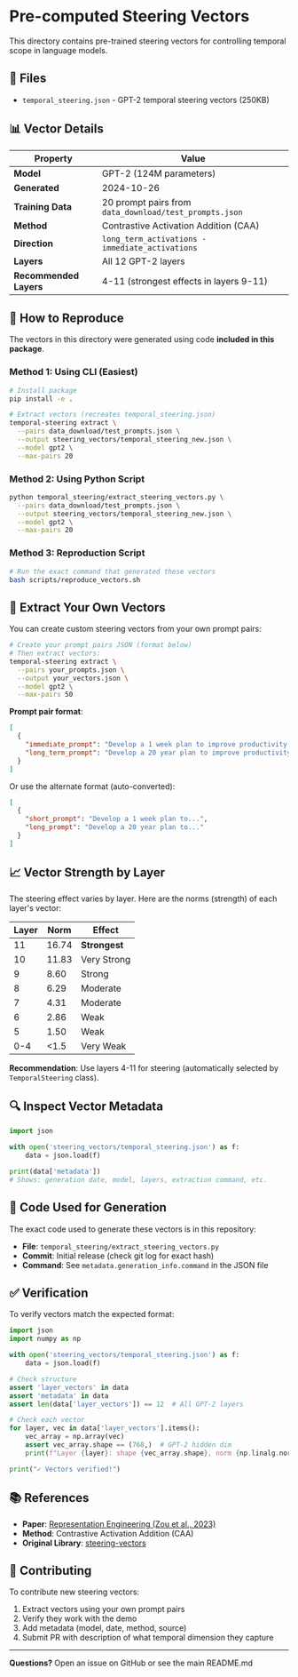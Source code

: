 # Pre-computed Steering Vectors

This directory contains pre-trained steering vectors for controlling temporal scope in language models.

## 📁 Files

- `temporal_steering.json` - GPT-2 temporal steering vectors (250KB)

## 📊 Vector Details

| Property | Value |
|----------|-------|
| **Model** | GPT-2 (124M parameters) |
| **Generated** | 2024-10-26 |
| **Training Data** | 20 prompt pairs from `data_download/test_prompts.json` |
| **Method** | Contrastive Activation Addition (CAA) |
| **Direction** | `long_term_activations - immediate_activations` |
| **Layers** | All 12 GPT-2 layers |
| **Recommended Layers** | 4-11 (strongest effects in layers 9-11) |

## 🔄 How to Reproduce

The vectors in this directory were generated using code **included in this package**.

### Method 1: Using CLI (Easiest)

```bash
# Install package
pip install -e .

# Extract vectors (recreates temporal_steering.json)
temporal-steering extract \
  --pairs data_download/test_prompts.json \
  --output steering_vectors/temporal_steering_new.json \
  --model gpt2 \
  --max-pairs 20
```

### Method 2: Using Python Script

```bash
python temporal_steering/extract_steering_vectors.py \
  --pairs data_download/test_prompts.json \
  --output steering_vectors/temporal_steering_new.json \
  --model gpt2 \
  --max-pairs 20
```

### Method 3: Reproduction Script

```bash
# Run the exact command that generated these vectors
bash scripts/reproduce_vectors.sh
```

## 🧪 Extract Your Own Vectors

You can create custom steering vectors from your own prompt pairs:

```bash
# Create your prompt pairs JSON (format below)
# Then extract vectors:
temporal-steering extract \
  --pairs your_prompts.json \
  --output your_vectors.json \
  --model gpt2 \
  --max-pairs 50
```

**Prompt pair format**:
```json
[
  {
    "immediate_prompt": "Develop a 1 week plan to improve productivity.",
    "long_term_prompt": "Develop a 20 year plan to improve productivity."
  }
]
```

Or use the alternate format (auto-converted):
```json
[
  {
    "short_prompt": "Develop a 1 week plan to...",
    "long_prompt": "Develop a 20 year plan to..."
  }
]
```

## 📈 Vector Strength by Layer

The steering effect varies by layer. Here are the norms (strength) of each layer's vector:

| Layer | Norm | Effect |
|-------|------|--------|
| 11 | 16.74 | **Strongest** |
| 10 | 11.83 | Very Strong |
| 9 | 8.60 | Strong |
| 8 | 6.29 | Moderate |
| 7 | 4.31 | Moderate |
| 6 | 2.86 | Weak |
| 5 | 1.50 | Weak |
| 0-4 | <1.5 | Very Weak |

**Recommendation**: Use layers 4-11 for steering (automatically selected by `TemporalSteering` class).

## 🔍 Inspect Vector Metadata

```python
import json

with open('steering_vectors/temporal_steering.json') as f:
    data = json.load(f)

print(data['metadata'])
# Shows: generation date, model, layers, extraction command, etc.
```

## 🧬 Code Used for Generation

The exact code used to generate these vectors is in this repository:

- **File**: `temporal_steering/extract_steering_vectors.py`
- **Commit**: Initial release (check git log for exact hash)
- **Command**: See `metadata.generation_info.command` in the JSON file

## ✅ Verification

To verify vectors match the expected format:

```python
import json
import numpy as np

with open('steering_vectors/temporal_steering.json') as f:
    data = json.load(f)

# Check structure
assert 'layer_vectors' in data
assert 'metadata' in data
assert len(data['layer_vectors']) == 12  # All GPT-2 layers

# Check each vector
for layer, vec in data['layer_vectors'].items():
    vec_array = np.array(vec)
    assert vec_array.shape == (768,)  # GPT-2 hidden dim
    print(f"Layer {layer}: shape {vec_array.shape}, norm {np.linalg.norm(vec_array):.3f}")

print("✓ Vectors verified!")
```

## 📚 References

- **Paper**: [Representation Engineering (Zou et al., 2023)](https://arxiv.org/abs/2310.01405)
- **Method**: Contrastive Activation Addition (CAA)
- **Original Library**: [steering-vectors](https://github.com/steering-vectors/steering-vectors)

## 🤝 Contributing

To contribute new steering vectors:

1. Extract vectors using your own prompt pairs
2. Verify they work with the demo
3. Add metadata (model, date, method, source)
4. Submit PR with description of what temporal dimension they capture

---

**Questions?** Open an issue on GitHub or see the main README.md
